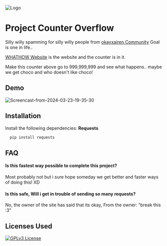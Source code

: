 
![Logo](https://github.com/Kokolekion/CounterProject/assets/65463088/809f1cec-fc3e-4fdc-9e2a-1b24375147c1)


# Project Counter Overflow

Silly willy spamming for silly willy people from [okayxairen Community](https://discord.com/invite/cTyWY42Ycb)
Goal is one in life..

[WHATHOW Website](https://whathow.neocities.org/) is the website and the counter is in it.

Make this counter above go to 999,999,999 and see what happens.. maybe we get choco and who doesn't like choco!

## Demo

![Screencast-from-2024-03-23-19-35-30](https://github.com/Kokolekion/CounterProject/assets/65463088/b7b7f94b-7a6d-4465-8cdd-97992e36d82b)

## Installation

Install the following dependencies: 
**Requests**

```bash
  pip install requests
```

## FAQ

#### Is this fastest way possible to complete this project?

Most probably not but i sure hope someday we get better and faster ways of doing this! XD

#### Is this safe, Will i get in trouble of sending so many requests?

No, the owner of the site has said that its okay, From the owner: "break this :3"


## Licenses Used

[![GPLv3 License](https://img.shields.io/badge/License-GPL%20v3-yellow.svg)](https://opensource.org/licenses/)



